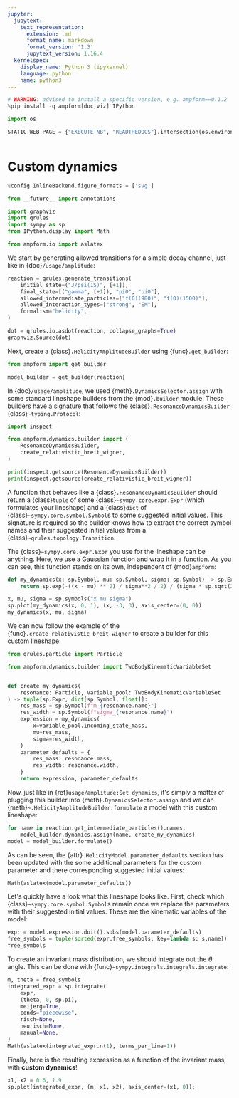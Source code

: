 ```yaml
---
jupyter:
  jupytext:
    text_representation:
      extension: .md
      format_name: markdown
      format_version: '1.3'
      jupytext_version: 1.16.4
  kernelspec:
    display_name: Python 3 (ipykernel)
    language: python
    name: python3
---
```


```python hideCode=true hideOutput=true hidePrompt=true jupyter={"source_hidden": true} tags=["remove-cell", "skip-execution"]
# WARNING: advised to install a specific version, e.g. ampform==0.1.2
%pip install -q ampform[doc,viz] IPython
```

```python hideCode=true hideOutput=true hidePrompt=true jupyter={"source_hidden": true} tags=["remove-cell"]
import os

STATIC_WEB_PAGE = {"EXECUTE_NB", "READTHEDOCS"}.intersection(os.environ)
```

```{autolink-concat}
```


# Custom dynamics

```python jupyter={"source_hidden": true} mystnb={"code_prompt_show": "Import Python libraries"} tags=["hide-cell"]
%config InlineBackend.figure_formats = ['svg']

from __future__ import annotations

import graphviz
import qrules
import sympy as sp
from IPython.display import Math

from ampform.io import aslatex
```

We start by generating allowed transitions for a simple decay channel, just like in {doc}`/usage/amplitude`:

```python tags=["remove-output"]
reaction = qrules.generate_transitions(
    initial_state=("J/psi(1S)", [+1]),
    final_state=[("gamma", [+1]), "pi0", "pi0"],
    allowed_intermediate_particles=["f(0)(980)", "f(0)(1500)"],
    allowed_interaction_types=["strong", "EM"],
    formalism="helicity",
)
```

```python tags=["hide-input"]
dot = qrules.io.asdot(reaction, collapse_graphs=True)
graphviz.Source(dot)
```

Next, create a {class}`.HelicityAmplitudeBuilder` using {func}`.get_builder`:

```python
from ampform import get_builder

model_builder = get_builder(reaction)
```

In {doc}`/usage/amplitude`, we used {meth}`.DynamicsSelector.assign` with some standard lineshape builders from the {mod}`.builder` module. These builders have a signature that follows the {class}`.ResonanceDynamicsBuilder` {class}`~typing.Protocol`:

```python
import inspect

from ampform.dynamics.builder import (
    ResonanceDynamicsBuilder,
    create_relativistic_breit_wigner,
)

print(inspect.getsource(ResonanceDynamicsBuilder))
print(inspect.getsource(create_relativistic_breit_wigner))
```

A function that behaves like a {class}`.ResonanceDynamicsBuilder` should return a {class}`tuple` of some {class}`~sympy.core.expr.Expr` (which formulates your lineshape) and a {class}`dict` of {class}`~sympy.core.symbol.Symbol`s to some suggested initial values. This signature is required so the builder knows how to extract the correct symbol names and their suggested initial values from a {class}`~qrules.topology.Transition`.


The {class}`~sympy.core.expr.Expr` you use for the lineshape can be anything. Here, we use a Gaussian function and wrap it in a function. As you can see, this function stands on its own, independent of {mod}`ampform`:

```python
def my_dynamics(x: sp.Symbol, mu: sp.Symbol, sigma: sp.Symbol) -> sp.Expr:
    return sp.exp(-((x - mu) ** 2) / sigma**2 / 2) / (sigma * sp.sqrt(2 * sp.pi))
```

```python
x, mu, sigma = sp.symbols("x mu sigma")
sp.plot(my_dynamics(x, 0, 1), (x, -3, 3), axis_center=(0, 0))
my_dynamics(x, mu, sigma)
```

We can now follow the example of the {func}`.create_relativistic_breit_wigner` to create a builder for this custom lineshape:

```python
from qrules.particle import Particle

from ampform.dynamics.builder import TwoBodyKinematicVariableSet


def create_my_dynamics(
    resonance: Particle, variable_pool: TwoBodyKinematicVariableSet
) -> tuple[sp.Expr, dict[sp.Symbol, float]]:
    res_mass = sp.Symbol(f"m_{resonance.name}")
    res_width = sp.Symbol(f"sigma_{resonance.name}")
    expression = my_dynamics(
        x=variable_pool.incoming_state_mass,
        mu=res_mass,
        sigma=res_width,
    )
    parameter_defaults = {
        res_mass: resonance.mass,
        res_width: resonance.width,
    }
    return expression, parameter_defaults
```

Now, just like in {ref}`usage/amplitude:Set dynamics`, it's simply a matter of plugging this builder into {meth}`.DynamicsSelector.assign` and we can {meth}`~.HelicityAmplitudeBuilder.formulate` a model with this custom lineshape:

```python
for name in reaction.get_intermediate_particles().names:
    model_builder.dynamics.assign(name, create_my_dynamics)
model = model_builder.formulate()
```

As can be seen, the {attr}`.HelicityModel.parameter_defaults` section has been updated with the some additional parameters for the custom parameter and there corresponding suggested initial values:

```python
Math(aslatex(model.parameter_defaults))
```

Let's quickly have a look what this lineshape looks like. First, check which {class}`~sympy.core.symbol.Symbol`s remain once we replace the parameters with their suggested initial values. These are the kinematic variables of the model:

```python
expr = model.expression.doit().subs(model.parameter_defaults)
free_symbols = tuple(sorted(expr.free_symbols, key=lambda s: s.name))
free_symbols
```

To create an invariant mass distribution, we should integrate out the $\theta$ angle. This can be done with {func}`~sympy.integrals.integrals.integrate`:

```python
m, theta = free_symbols
integrated_expr = sp.integrate(
    expr,
    (theta, 0, sp.pi),
    meijerg=True,
    conds="piecewise",
    risch=None,
    heurisch=None,
    manual=None,
)
Math(aslatex(integrated_expr.n(1), terms_per_line=1))
```

Finally, here is the resulting expression as a function of the invariant mass, with **custom dynamics**!

```python
x1, x2 = 0.6, 1.9
sp.plot(integrated_expr, (m, x1, x2), axis_center=(x1, 0));
```
